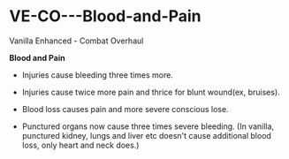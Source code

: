 # VE-CO---Blood-and-Pain
Vanilla Enhanced - Combat Overhaul

**Blood and Pain**

- Injuries cause bleeding three times more.

- Injuries cause twice more pain and thrice for blunt wound(ex, bruises).

- Blood loss causes pain and more severe conscious lose.

- Punctured organs now cause three times severe bleeding. (In vanilla, punctured kidney, lungs and liver etc doesn't cause additional blood loss, only heart and neck does.)
